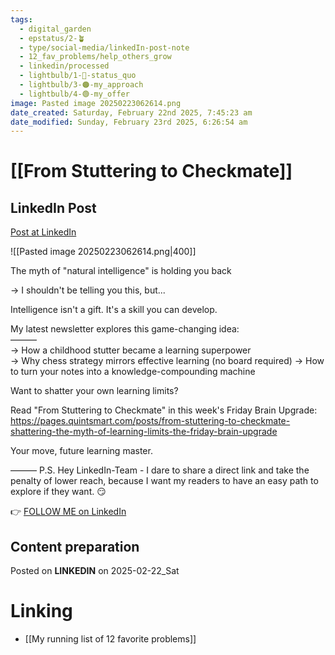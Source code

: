 ```yaml
---
tags:
  - digital_garden
  - epstatus/2-🪴
  - type/social-media/linkedIn-post-note
  - 12_fav_problems/help_others_grow
  - linkedin/processed
  - lightbulb/1-🔴-status_quo
  - lightbulb/3-🟠-my_approach
  - lightbulb/4-🟢-my_offer
image: Pasted image 20250223062614.png
date_created: Saturday, February 22nd 2025, 7:45:23 am
date_modified: Sunday, February 23rd 2025, 6:26:54 am
---
```

# [[From Stuttering to Checkmate]]
## LinkedIn Post
[Post at LinkedIn](https://www.linkedin.com/posts/sebastiankamilli_the-myth-of-natural-intelligence-is-holding-activity-7298959857359937536-tx3E?utm_source=share&utm_medium=member_desktop&rcm=ACoAAA1M1pkBgWCYPhT45EpfLiHzViQqRWNCIv4)

![[Pasted image 20250223062614.png|400]]

The myth of "natural intelligence" is holding you back  

→ I shouldn't be telling you this, but...  

Intelligence isn't a gift. 
It's a skill you can develop.  

My latest newsletter explores this game-changing idea:  
———  
→ How a childhood stutter became a learning superpower  
→ Why chess strategy mirrors effective learning (no board required) 
→ How to turn your notes into a knowledge-compounding machine  

Want to shatter your own learning limits?  

Read "From Stuttering to Checkmate" 
in this week's Friday Brain Upgrade:  
https://pages.quintsmart.com/posts/from-stuttering-to-checkmate-shattering-the-myth-of-learning-limits-the-friday-brain-upgrade  

Your move, future learning master.  

———
P.S. Hey LinkedIn-Team - I dare to share a direct link and take the penalty of lower reach, because I want my readers to have an easy path to explore if they want. 😏 

👉 [FOLLOW ME on LinkedIn](https://www.linkedin.com/comm/mynetwork/discovery-see-all?usecase=PEOPLE_FOLLOWS&followMember=sebastiankamilli)

## Content preparation

Posted on **LINKEDIN** on 2025-02-22_Sat
# Linking
+ [[My running list of 12 favorite problems]]